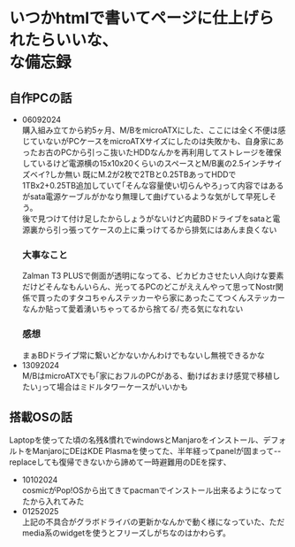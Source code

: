 # いつかhtmlで書いてページに仕上げられたらいいな、<br>な備忘録
## 自作PCの話
- 06092024<br>
購入組み立てから約5ヶ月、M/BをmicroATXにした、ここには全く不便は感じていないがPCケースをmicroATXサイズにしたのは失敗かも、自身家にあったお古のPCから引っこ抜いたHDDなんかを再利用してストレージを確保しているけど電源横の15x10x20くらいのスペースとM/B裏の2.5インチサイズベイ?しか無い
既にM.2が2枚で2TBと0.25TBあってHDDで1TBx2+0.25TB追加していて｢そんな容量使い切らんやろ｣って内容ではあるがsata電源ケーブルがかなり無理して曲げているような気がして早死しそう。<br>
後で見つけて付け足したからしょうがないけど内蔵BDドライブをsataと電源裏から引っ張ってケースの上に乗っけてるから排気にはあんま良くない<br>
  ### 大事なこと
  Zalman T3 PLUSで側面が透明になってる、ビカビカさせたい人向けな要素だけどそんなもんいらん、光ってるPCのどこがええんやって思ってNostr関係で買ったのすタコちゃんステッカーやら家にあったこてつくんステッカーなんか貼って愛着湧いちゃってるから捨てる/ 売る気になれない
  ### 感想
  まぁBDドライブ常に繋いどかないかんわけでもないし無視できるかな
- 13092024<br>
M/BはmicroATXでも｢家におフルのPCがある、動けばおまけ感覚で移植したい｣って場合はミドルタワーケースがいいかも

## 搭載OSの話
Laptopを使ってた頃の名残&慣れでwindowsとManjaroをインストール、デフォルトをManjaroにDEはKDE Plasmaを使ってた、半年経ってpanelが固まって--replaceしても復帰できないから諦めて一時避難用のDEを探す、
- 10102024<br>
cosmicがPop!OSから出てきてpacmanでインストール出来るようになってたから入れてみた
- 01252025<br>
上記の不具合がグラボドライバの更新かなんかで動く様になっていた、ただmedia系のwidgetを使うとフリーズしがちなのはかわらず。